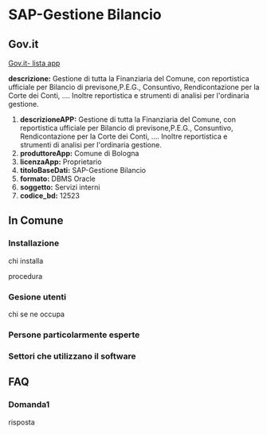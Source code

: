 # SAP-Gestione Bilancio

## Gov.it

[Gov.it- lista app](http://basidati.agid.gov.it/catalogo/amm?code=c_a944)

**descrizione:** Gestione di tutta la Finanziaria del Comune, con reportistica ufficiale per Bilancio di previsone,P.E.G., Consuntivo, Rendicontazione per la Corte dei Conti, …. Inoltre reportistica e strumenti di analisi per l'ordinaria gestione.

1. **descrizioneAPP:** Gestione di tutta la Finanziaria del Comune, con reportistica ufficiale per Bilancio di previsone,P.E.G., Consuntivo, Rendicontazione per la Corte dei Conti, …. Inoltre reportistica e strumenti di analisi per l'ordinaria gestione.
2. **produttoreApp:** Comune di Bologna
3. **licenzaApp:** Proprietario
4. **titoloBaseDati:** SAP-Gestione Bilancio
5. **formato:** DBMS Oracle
6. **soggetto:** Servizi interni
7. **codice_bd:** 12523

## In Comune

### Installazione

chi installa

procedura

### Gesione utenti

chi se ne occupa

### Persone particolarmente esperte

### Settori che utilizzano il software

## FAQ

### Domanda1

risposta
